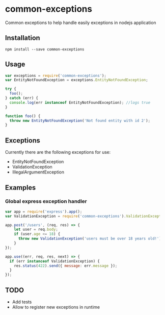 common-exceptions
=========

Common exceptions to help handle easily exceptions in nodejs application

## Installation

`npm install --save common-exceptions`

## Usage

```javascript
var exceptions = require('common-exceptions');
var EntityNotFoundException = exceptions.EntityNotFoundException;

try {
  foo();
} catch (err) {
  console.log(err instanceof EntityNotFoundException); //logs true
}

function foo() {
  throw new EntityNotFoundException('Not found entity with id 2');
}
```

## Exceptions

Currently there are the following exceptions for use:

* EntityNotFoundException
* ValidationException
* IllegalArgumentException

## Examples

### Global express exception handler

```javascript
var app = require('express').app();
var ValidationException = require('common-exceptions').ValidationException;

app.post('/users', (req, res) => {
    let user = req.body;
    if (user.age <= 18) {
      throw new ValidationException('users must be over 18 years old!');
    }
});

app.use((err, req, res, next) => {
  if (err instanceof ValidationException) {
    res.status(422).send({ message: err.message });
  }
});
```

## TODO

* Add tests
* Allow to register new exceptions in runtime

